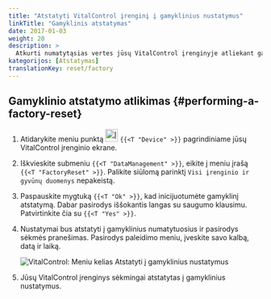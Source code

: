 ```yaml
---
title: "Atstatyti VitalControl įrenginį į gamyklinius nustatymus"
linkTitle: "Gamyklinis atstatymas"
date: 2017-01-03
weight: 20
description: >
  Atkurti numatytąsias vertes jūsų VitalControl įrenginyje atliekant gamyklinį atstatymą.
kategorijos: [Atstatymas]
translationKey: reset/factory
---
```

## Gamyklinio atstatymo atlikimas {#performing-a-factory-reset}

1. Atidarykite meniu punktą <img src="/icons/device.svg" width="25" align="bottom" alt="Įrenginys" /> `{{<T "Device" >}}` pagrindiniame jūsų VitalControl įrenginio ekrane.

1. Iškvieskite submeniu `{{<T "DataManagement" >}}`, eikite į meniu įrašą `{{<T "FactoryReset" >}}`. Palikite siūlomą parinktį `Visi įrenginio ir gyvūnų duomenys` nepakeistą.

1. Paspauskite mygtuką `{{<T "Ok" >}}`, kad inicijuotumėte gamyklinį atstatymą. Dabar pasirodys iššokantis langas su saugumo klausimu. Patvirtinkite čia su `{{<T "Yes" >}}`.

1. Nustatymai bus atstatyti į gamyklinius numatytuosius ir pasirodys sėkmės pranešimas. Pasirodys paleidimo meniu, įveskite savo kalbą, datą ir laiką.

   ![VitalControl: Meniu kelias Atstatyti į gamyklinius nustatymus](../images/resetdevice.png "Atstatyti į gamyklinius nustatymus")

1. Jūsų VitalControl įrenginys sėkmingai atstatytas į gamyklinius nustatymus.

